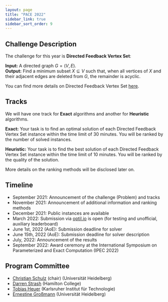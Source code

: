 ```yaml
---
layout: page
title: "PACE 2022"
sidebar_link: true
sidebar_sort_order: 9
---
```

## Challenge Description

The challenge for this year is **Directed Feedback Vertex Set**:

**Input:** A directed graph $G = (V, E)$. <br/>
**Output:** Find a minimum subset $X \subseteq V$ such that, when all vertices of $X$ and their adjacent edges are deleted from $G$, the remainder is acyclic.


You can find more details on Directed Feedback Vertex Set [here](directed-fvs/).

## Tracks

We will have one track for **Exact** algorithms and another for **Heuristic** algorithms.

**Exact:**
Your task is to find an optimal solution of each Directed Feedback Vertex Set instance within the time limit of 30 minutes.
You will be ranked by the number of solved instances.

**Heuristic:**
Your task is to find the best solution of each Directed Feedback Vertex Set instance within the time limit of 10 minutes.
You will be ranked by the quality of the solution.

More details on the ranking methods will be disclosed later on.
<!--You can find more details on the ranking methods [here](tracks/).-->

<!--text from PACE 2021
## Submission

You submit your solver to [optil.io](https://optil.io/) and its description to [EasyChair](https://easychair.org/conferences/?conf=pace2021).
See [submission requirements](submissions/) for details.

-->
## Timeline

- September 2021: Announcement of the challenge (Problem) and tracks
- November 2021: Announcement of additional information and ranking methods
- December 2021: Public instances are available
- March 2022: Submission via [optil.io](https://optil.io/) is open (for testing and unofficial, auxiliary leaderboard)
- June 1st, 2022 (AoE): Submission deadline for solver
- June 15th, 2022 (AoE): Submission deadline for solver description
- July, 2022: Announcement of the results
- September 2022: Award ceremony at the International Symposium on Parameterized and Exact Computation (IPEC 2022) 


## Program Committee

- [Christian Schulz](https://schulzchristian.github.io/) (chair) (Universität Heidelberg)
- [Darren Strash](https://darrenstrash.github.io/) (Hamilton College)
- [Tobias Heuer](https://algo2.iti.kit.edu/heuer.php) (Karlsruher Institut für Technologie)
- [Ernestine Großmann](https://ae.ifi.uni-heidelberg.de/ernestine.html) (Universität Heidelberg)
